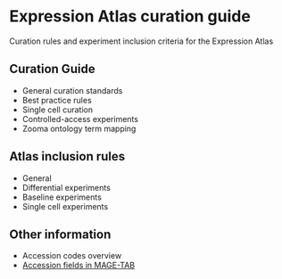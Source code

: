 # Expression Atlas curation guide
Curation rules and experiment inclusion criteria for the Expression Atlas

## Curation Guide
* General curation standards
* Best practice rules
* Single cell curation
* Controlled-access experiments
* Zooma ontology term mapping


## Atlas inclusion rules
* General
* Differential experiments
* Baseline experiments
* Single cell experiments


## Other information
* Accession codes overview
* [Accession fields in MAGE-TAB](accession_fields_in_magetab.md)
